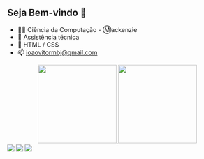 ## Seja Bem-vindo 👋

- 👨‍🎓 Ciência da Computação - Ⓜackenzie
- 🔭 Assistência técnica
- 🌱 HTML / CSS
- 📫 joaovitormbj@gmail.com

<div align="center">
  <a href="https://github.com/Joao-Vitor-Dev">
  <img height="180em" src="https://github-readme-stats.vercel.app/api?username=Joao-Vitor-Dev&show_icons=true&theme=dracula&include_all_commits=true&count_private=true"/>
  <img height="180em" src="https://github-readme-stats.vercel.app/api/top-langs/?username=Joao-Vitor-Dev&layout=compact&langs_count=7&theme=dracula"/>
</div>
  
 <div border top (20px)> 
  <a href="https://www.instagram.com/jvrochamiranda/" target="_blank"><img src="https://img.shields.io/badge/-Instagram-%23E4405F?style=for-the-badge&logo=instagram&logoColor=white" target="_blank"></a>
  <a href = "mailto:joaovitormbj@gmail.com"><img src="https://img.shields.io/badge/-Gmail-%23333?style=for-the-badge&logo=gmail&logoColor=white" target="_blank"></a>
  <a href="https://www.linkedin.com/in/jo%C3%A3o-vitor-rocha-miranda-62b169264/" target="_blank"><img src="https://img.shields.io/badge/-LinkedIn-%230077B5?style=for-the-badge&logo=linkedin&logoColor=white" target="_blank"></a> 
  </div>

